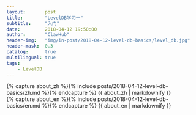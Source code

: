 ```yaml
---
layout:       post
title:        "LevelDB学习一"
subtitle:     "入门"
date:         2018-04-12 19:50:00
author:       "ClawHub"
header-img:   "img/in-post/2018-04-12-level-db-basics/level_db.jpg"
header-mask:  0.3
catalog:      true
multilingual: true
tags:
    - LevelDB
---
```


<!-- Chinese Version -->
<div class="zh post-container">
    {% capture about_zh %}{% include posts/2018-04-12-level-db-basics/zh.md %}{% endcapture %}
    {{ about_zh | markdownify }}
</div>

<!-- English Version -->
<div class="en post-container">
    {% capture about_en %}{% include posts/2018-04-12-level-db-basics/en.md %}{% endcapture %}
    {{ about_en | markdownify }}
</div>
